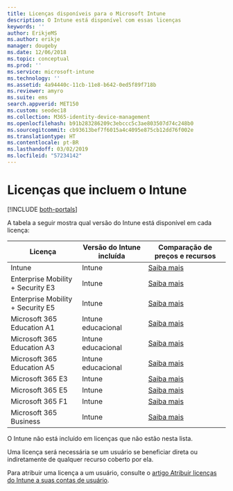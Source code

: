 ```yaml
---
title: Licenças disponíveis para o Microsoft Intune
description: O Intune está disponível com essas licenças
keywords: ''
author: ErikjeMS
ms.author: erikje
manager: dougeby
ms.date: 12/06/2018
ms.topic: conceptual
ms.prod: ''
ms.service: microsoft-intune
ms.technology: ''
ms.assetid: 4a94440c-11cb-11e8-b642-0ed5f89f718b
ms.reviewer: amyro
ms.suite: ems
search.appverid: MET150
ms.custom: seodec18
ms.collection: M365-identity-device-management
ms.openlocfilehash: b91b283286209c3ebccc5c3ae803507d74c248b0
ms.sourcegitcommit: cb93613bef7f6015a4c4095e875cb12dd76f002e
ms.translationtype: HT
ms.contentlocale: pt-BR
ms.lasthandoff: 03/02/2019
ms.locfileid: "57234142"
---
```

# <a name="licenses-that-include-intune"></a>Licenças que incluem o Intune

[!INCLUDE [both-portals](./includes/note-for-both-portals.md)]

A tabela a seguir mostra qual versão do Intune está disponível em cada licença:

| Licença | Versão do Intune incluída | Comparação de preços e recursos |
|-----------------------------------------------------------------------|-------------------------------------------------------------|---|
| Intune | Intune | [Saiba mais](https://www.microsoft.com/en-us/cloud-platform/microsoft-intune-pricing) |
| Enterprise Mobility + Security E3 | Intune | [Saiba mais](https://www.microsoft.com/en-us/cloud-platform/microsoft-intune-pricing) |
| Enterprise Mobility + Security E5 | Intune | [Saiba mais](https://www.microsoft.com/en-us/cloud-platform/microsoft-intune-pricing) |
| Microsoft 365 Education A1 | Intune educacional | [Saiba mais](https://www.microsoft.com/en-us/education/buy-license/microsoft365/default.aspx#) |
| Microsoft 365 Education A3 | Intune educacional | [Saiba mais](https://www.microsoft.com/en-us/education/buy-license/microsoft365/default.aspx#) |
| Microsoft 365 Education A5 | Intune educacional | [Saiba mais](https://www.microsoft.com/en-us/education/buy-license/microsoft365/default.aspx#) |
| Microsoft 365 E3 | Intune | [Saiba mais](https://www.microsoft.com/en-US/microsoft-365/enterprise) |
| Microsoft 365 E5 | Intune | [Saiba mais](https://www.microsoft.com/en-US/microsoft-365/enterprise) |
| Microsoft 365 F1 | Intune | [Saiba mais](https://www.microsoft.com/en-us/microsoft-365/enterprise/firstline) |
| Microsoft 365 Business | Intune | [Saiba mais](https://www.microsoft.com/en-us/microsoft-365/business) |

O Intune não está incluído em licenças que não estão nesta lista.

Uma licença será necessária se um usuário se beneficiar direta ou indiretamente de qualquer recurso coberto por ela.

Para atribuir uma licença a um usuário, consulte o [artigo Atribuir licenças do Intune a suas contas de usuário](licenses-assign.md).

